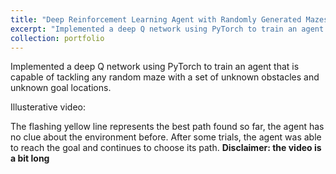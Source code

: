 ```yaml
---
title: "Deep Reinforcement Learning Agent with Randomly Generated Mazes"
excerpt: "Implemented a deep Q network using PyTorch to train an agent that is capable of tackling any random maze with a set of unknown obstacles and unknown goal locations."
collection: portfolio
---
```


Implemented a deep Q network using PyTorch to train an agent that is capable of tackling any random maze with a set of unknown obstacles and unknown goal locations.

Illusterative video: <br>


The flashing yellow line represents the best path found so far, the agent has no clue about the environment before. After some trials, the agent was able to reach the goal and continues to choose its path.
<b>Disclaimer: the video is a bit long</b> <br>
